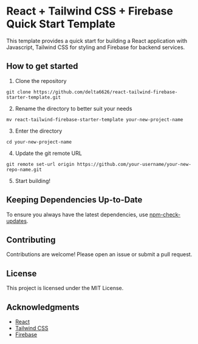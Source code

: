 # React + Tailwind CSS + Firebase Quick Start Template

This template provides a quick start for building a React application with Javascript, Tailwind CSS for styling and Firebase for backend services.

## How to get started

1. Clone the repository
```
git clone https://github.com/delta6626/react-tailwind-firebase-starter-template.git
```
2. Rename the directory to better suit your needs
```
mv react-tailwind-firebase-starter-template your-new-project-name
```
3. Enter the directory
```
cd your-new-project-name
```
4. Update the git remote URL
```
git remote set-url origin https://github.com/your-username/your-new-repo-name.git
```
5. Start building!

## Keeping Dependencies Up-to-Date

To ensure you always have the latest dependencies, use [npm-check-updates](https://www.npmjs.com/package/npm-check-updates).

## Contributing

Contributions are welcome! Please open an issue or submit a pull request.

## License

This project is licensed under the MIT License.

## Acknowledgments

- [React](https://reactjs.org/)
- [Tailwind CSS](https://tailwindcss.com/)
- [Firebase](https://firebase.google.com/)
